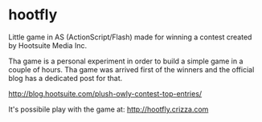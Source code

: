# hootfly
Little game in AS (ActionScript/Flash) made for winning a contest created by Hootsuite Media Inc. 

Tha game is a personal experiment in order to build a simple game in a couple of hours.
Tha game was arrived first of the winners and the official blog has a dedicated post for that.

http://blog.hootsuite.com/plush-owly-contest-top-entries/

It's possibile play with the game at: http://hootfly.crizza.com
